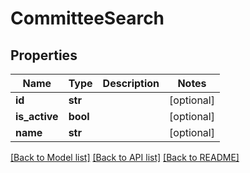 # CommitteeSearch

## Properties
Name | Type | Description | Notes
------------ | ------------- | ------------- | -------------
**id** | **str** |  | [optional] 
**is_active** | **bool** |  | [optional] 
**name** | **str** |  | [optional] 

[[Back to Model list]](../README.md#documentation-for-models) [[Back to API list]](../README.md#documentation-for-api-endpoints) [[Back to README]](../README.md)



